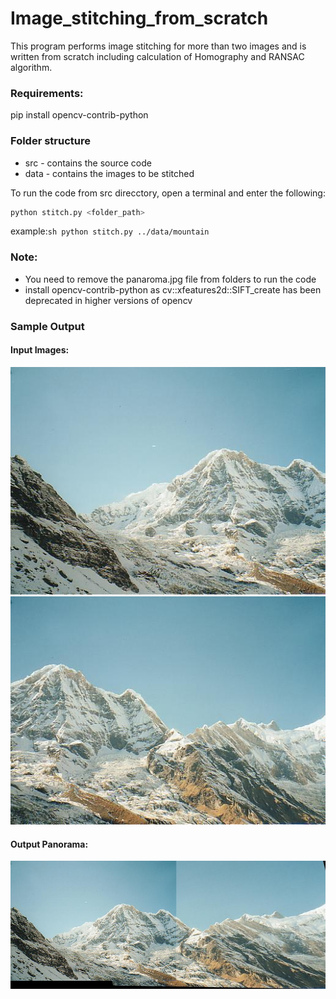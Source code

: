 # Image_stitching_from_scratch

This program performs image stitching for more than two images and is written from scratch including calculation of Homography and RANSAC algorithm.                               

### Requirements:
pip install opencv-contrib-python

### Folder structure
* src - contains the source code                                                             
* data - contains the images to be stitched


To run the code from src direcctory, open a terminal and enter the following:
```sh
python stitch.py <folder_path>      
```
example:```sh python stitch.py ../data/mountain ```


### Note:
* You need to remove the panaroma.jpg file from folders to run the code  
* install opencv-contrib-python as cv::xfeatures2d::SIFT_create has been deprecated in higher versions of opencv

### Sample Output

#### Input Images:

![alt text](https://github.com/axay15/Image_stitching_from_scratch/blob/master/data/mountain/mountain1.jpg)    ![alt text](https://github.com/axay15/Image_stitching_from_scratch/blob/master/data/mountain/mountain2.jpg) 


#### Output Panorama:

![alt text](https://github.com/axay15/Image_stitching_from_scratch/blob/master/data/mountain/panorama.jpg) 
